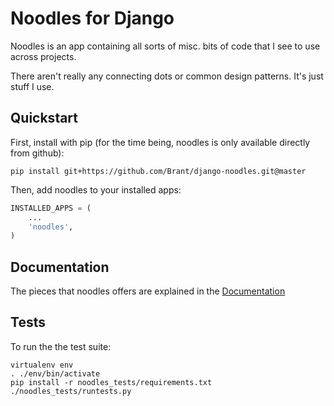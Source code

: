 Noodles for Django
==============
Noodles is an app containing all sorts of misc. bits of code that I see to use across projects.

There aren't really any connecting dots or common design patterns. It's just stuff I use.

## Quickstart
First, install with pip (for the time being, noodles is only available directly from github):
```
pip install git+https://github.com/Brant/django-noodles.git@master
```

Then, add noodles to your installed apps:
```python
INSTALLED_APPS = (
    ...
    'noodles',
)
```

## Documentation
The pieces that noodles offers are explained in the [Documentation](http://brant.github.io/django-noodles/)


## Tests
To run the the test suite:
```
virtualenv env
. ./env/bin/activate
pip install -r noodles_tests/requirements.txt
./noodles_tests/runtests.py
```
